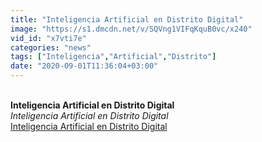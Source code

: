 ```yaml
---
title: "Inteligencia Artificial en Distrito Digital"
image: "https://s1.dmcdn.net/v/SQVng1VIFqKquB0vc/x240"
vid_id: "x7vti7e"
categories: "news"
tags: ["Inteligencia","Artificial","Distrito"]
date: "2020-09-01T11:36:04+03:00"
---
```

<br><b>Inteligencia Artificial en Distrito Digital</b><br> <i>Inteligencia Artificial en Distrito Digital</i><br> <u>Inteligencia Artificial en Distrito Digital</u>
